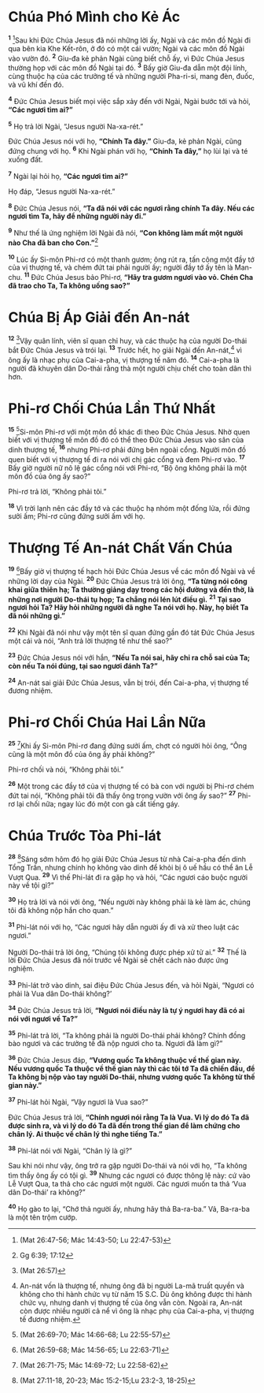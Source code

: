 # Chúa Phó Mình cho Kẻ Ác
<sup><b>1</b></sup> [^1@-bba79dcf-7fff-413e-ac6b-f87bffd1a96c]Sau khi Ðức Chúa Jesus đã nói những lời ấy, Ngài và các môn đồ Ngài đi qua bên kia Khe Kết-rôn, ở đó có một cái vườn; Ngài và các môn đồ Ngài vào vườn đó. <sup><b>2</b></sup> Giu-đa kẻ phản Ngài cũng biết chỗ ấy, vì Ðức Chúa Jesus thường họp với các môn đồ Ngài tại đó. <sup><b>3</b></sup> Bấy giờ Giu-đa dẫn một đội lính, cùng thuộc hạ của các trưởng tế và những người Pha-ri-si, mang đèn, đuốc, và vũ khí đến đó.

<sup><b>4</b></sup> Ðức Chúa Jesus biết mọi việc sắp xảy đến với Ngài, Ngài bước tới và hỏi, **“Các ngươi tìm ai?”**

<sup><b>5</b></sup> Họ trả lời Ngài, “Jesus người Na-xa-rét.”

Ðức Chúa Jesus nói với họ, **“Chính Ta đây.”** Giu-đa, kẻ phản Ngài, cũng đứng chung với họ. <sup><b>6</b></sup> Khi Ngài phán với họ, **“Chính Ta đây,”** họ lùi lại và té xuống đất.

<sup><b>7</b></sup> Ngài lại hỏi họ, **“Các ngươi tìm ai?”**

Họ đáp, “Jesus người Na-xa-rét.”

<sup><b>8</b></sup> Ðức Chúa Jesus nói, **“Ta đã nói với các ngươi rằng chính Ta đây. Nếu các ngươi tìm Ta, hãy để những người này đi.”**

<sup><b>9</b></sup> Như thế là ứng nghiệm lời Ngài đã nói, **“Con không làm mất một người nào Cha đã ban cho Con.”**[^2@-bba79dcf-7fff-413e-ac6b-f87bffd1a96c]

<sup><b>10</b></sup> Lúc ấy Si-môn Phi-rơ có một thanh gươm; ông rút ra, tấn công một đầy tớ của vị thượng tế, và chém đứt tai phải người ấy; người đầy tớ ấy tên là Man-chu. <sup><b>11</b></sup> Ðức Chúa Jesus bảo Phi-rơ, **“Hãy tra gươm ngươi vào vỏ. Chén Cha đã trao cho Ta, Ta không uống sao?”**

# Chúa Bị Áp Giải đến An-nát
<sup><b>12</b></sup> [^3@-bba79dcf-7fff-413e-ac6b-f87bffd1a96c]Vậy quân lính, viên sĩ quan chỉ huy, và các thuộc hạ của người Do-thái bắt Ðức Chúa Jesus và trói lại. <sup><b>13</b></sup> Trước hết, họ giải Ngài đến An-nát,[^1-bba79dcf-7fff-413e-ac6b-f87bffd1a96c] vì ông ấy là nhạc phụ của Cai-a-pha, vị thượng tế năm đó. <sup><b>14</b></sup> Cai-a-pha là người đã khuyên dân Do-thái rằng thà một người chịu chết cho toàn dân thì hơn.

# Phi-rơ Chối Chúa Lần Thứ Nhất
<sup><b>15</b></sup> [^4@-bba79dcf-7fff-413e-ac6b-f87bffd1a96c]Si-môn Phi-rơ với một môn đồ khác đi theo Ðức Chúa Jesus. Nhờ quen biết với vị thượng tế môn đồ đó có thể theo Ðức Chúa Jesus vào sân của dinh thượng tế, <sup><b>16</b></sup> nhưng Phi-rơ phải đứng bên ngoài cổng. Người môn đồ quen biết với vị thượng tế đi ra nói với chị gác cổng và đem Phi-rơ vào. <sup><b>17</b></sup> Bấy giờ người nữ nô lệ gác cổng nói với Phi-rơ, “Bộ ông không phải là một môn đồ của ông ấy sao?”

Phi-rơ trả lời, “Không phải tôi.”

<sup><b>18</b></sup> Vì trời lạnh nên các đầy tớ và các thuộc hạ nhóm một đống lửa, rồi đứng sưởi ấm; Phi-rơ cũng đứng sưởi ấm với họ.

# Thượng Tế An-nát Chất Vấn Chúa
<sup><b>19</b></sup> [^5@-bba79dcf-7fff-413e-ac6b-f87bffd1a96c]Bấy giờ vị thượng tế hạch hỏi Ðức Chúa Jesus về các môn đồ Ngài và về những lời dạy của Ngài. <sup><b>20</b></sup> Ðức Chúa Jesus trả lời ông, **“Ta từng nói công khai giữa thiên hạ; Ta thường giảng dạy trong các hội đường và đền thờ, là những nơi người Do-thái tụ họp; Ta chẳng nói lén lút điều gì.** <sup><b>21</b></sup> **Tại sao ngươi hỏi Ta? Hãy hỏi những người đã nghe Ta nói với họ. Này, họ biết Ta đã nói những gì.”**

<sup><b>22</b></sup> Khi Ngài đã nói như vậy một tên sĩ quan đứng gần đó tát Ðức Chúa Jesus một cái và nói, “Anh trả lời thượng tế như thế sao?”

<sup><b>23</b></sup> Ðức Chúa Jesus nói với hắn, **“Nếu Ta nói sai, hãy chỉ ra chỗ sai của Ta; còn nếu Ta nói đúng, tại sao ngươi đánh Ta?”**

<sup><b>24</b></sup> An-nát sai giải Ðức Chúa Jesus, vẫn bị trói, đến Cai-a-pha, vị thượng tế đương nhiệm.

# Phi-rơ Chối Chúa Hai Lần Nữa
<sup><b>25</b></sup> [^6@-bba79dcf-7fff-413e-ac6b-f87bffd1a96c]Khi ấy Si-môn Phi-rơ đang đứng sưởi ấm, chợt có người hỏi ông, “Ông cũng là một môn đồ của ông ấy phải không?”

Phi-rơ chối và nói, “Không phải tôi.”

<sup><b>26</b></sup> Một trong các đầy tớ của vị thượng tế có bà con với người bị Phi-rơ chém đứt tai nói, “Không phải tôi đã thấy ông trong vườn với ông ấy sao?” <sup><b>27</b></sup> Phi-rơ lại chối nữa; ngay lúc đó một con gà cất tiếng gáy.

# Chúa Trước Tòa Phi-lát
<sup><b>28</b></sup> [^7@-bba79dcf-7fff-413e-ac6b-f87bffd1a96c]Sáng sớm hôm đó họ giải Ðức Chúa Jesus từ nhà Cai-a-pha đến dinh Tổng Trấn, nhưng chính họ không vào dinh để khỏi bị ô uế hầu có thể ăn Lễ Vượt Qua. <sup><b>29</b></sup> Vì thế Phi-lát đi ra gặp họ và hỏi, “Các ngươi cáo buộc người này về tội gì?”

<sup><b>30</b></sup> Họ trả lời và nói với ông, “Nếu người này không phải là kẻ làm ác, chúng tôi đã không nộp hắn cho quan.”

<sup><b>31</b></sup> Phi-lát nói với họ, “Các ngươi hãy dẫn người ấy đi và xử theo luật các ngươi.”

Người Do-thái trả lời ông, “Chúng tôi không được phép xử tử ai.” <sup><b>32</b></sup> Thế là lời Ðức Chúa Jesus đã nói trước về Ngài sẽ chết cách nào được ứng nghiệm.

<sup><b>33</b></sup> Phi-lát trở vào dinh, sai điệu Ðức Chúa Jesus đến, và hỏi Ngài, “Ngươi có phải là Vua dân Do-thái không?’

<sup><b>34</b></sup> Ðức Chúa Jesus trả lời, **“Ngươi nói điều này là tự ý ngươi hay đã có ai nói với ngươi về Ta?”**

<sup><b>35</b></sup> Phi-lát trả lời, “Ta không phải là người Do-thái phải không? Chính đồng bào ngươi và các trưởng tế đã nộp ngươi cho ta. Ngươi đã làm gì?”

<sup><b>36</b></sup> Ðức Chúa Jesus đáp, **“Vương quốc Ta không thuộc về thế gian này. Nếu vương quốc Ta thuộc về thế gian này thì các tôi tớ Ta đã chiến đấu, để Ta không bị nộp vào tay người Do-thái, nhưng vương quốc Ta không từ thế gian này.”**

<sup><b>37</b></sup> Phi-lát hỏi Ngài, “Vậy ngươi là Vua sao?”

Ðức Chúa Jesus trả lời, **“Chính ngươi nói rằng Ta là Vua. Vì lý do đó Ta đã được sinh ra, và vì lý do đó Ta đã đến trong thế gian để làm chứng cho chân lý. Ai thuộc về chân lý thì nghe tiếng Ta.”**

<sup><b>38</b></sup> Phi-lát nói với Ngài, “Chân lý là gì?”

Sau khi nói như vậy, ông trở ra gặp người Do-thái và nói với họ, “Ta không tìm thấy ông ấy có tội gì. <sup><b>39</b></sup> Nhưng các ngươi có được thông lệ này: cứ vào Lễ Vượt Qua, ta thả cho các ngươi một người. Các ngươi muốn ta thả ‘Vua dân Do-thái’ ra không?”

<sup><b>40</b></sup> Họ gào to lại, “Chớ thả người ấy, nhưng hãy thả Ba-ra-ba.” Vả, Ba-ra-ba là một tên trộm cướp.

[^1-bba79dcf-7fff-413e-ac6b-f87bffd1a96c]: An-nát vốn là thượng tế, nhưng ông đã bị người La-mã truất quyền và không cho thi hành chức vụ từ năm 15 S.C. Dù ông không được thi hành chức vụ, nhưng danh vị thượng tế của ông vẫn còn. Ngoài ra, An-nát còn được nhiều người cả nể vì ông là nhạc phụ của Cai-a-pha, vị thượng tế đương nhiệm.
[^1@-bba79dcf-7fff-413e-ac6b-f87bffd1a96c]: (Mat 26:47-56; Mác 14:43-50; Lu 22:47-53)
[^2@-bba79dcf-7fff-413e-ac6b-f87bffd1a96c]: Gg 6:39; 17:12
[^3@-bba79dcf-7fff-413e-ac6b-f87bffd1a96c]: (Mat 26:57)
[^4@-bba79dcf-7fff-413e-ac6b-f87bffd1a96c]: (Mat 26:69-70; Mác 14:66-68; Lu 22:55-57)
[^5@-bba79dcf-7fff-413e-ac6b-f87bffd1a96c]: (Mat 26:59-68; Mác 14:56-65; Lu 22:63-71)
[^6@-bba79dcf-7fff-413e-ac6b-f87bffd1a96c]: (Mat 26:71-75; Mác 14:69-72; Lu 22:58-62)
[^7@-bba79dcf-7fff-413e-ac6b-f87bffd1a96c]: (Mat 27:11-18, 20-23; Mác 15:2-15;Lu 23:2-3, 18-25)